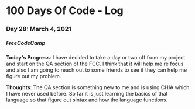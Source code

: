 # 100 Days Of Code - Log
### Day 28: March 4, 2021
##### FreeCodeCamp 

**Today's Progress**: I have decided to take a day or two off from my project and start on the QA section of the FCC. I think that it will help me re focus and also I am going to reach out to some friends to see if they can help me figure out my problem. 

**Thoughts**: The QA section is something new to me and is using CHIA which I have never used before. So far it is just learning the basics of that language so that figure out sintax and how the language functions.  